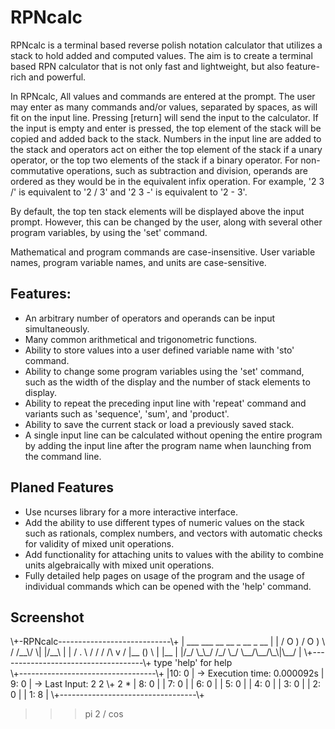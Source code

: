 # RPNcalc

RPNcalc is a terminal based reverse polish notation calculator that utilizes a stack to hold added and computed values. The aim is to create a terminal based RPN calculator that is not only fast and lightweight, but also feature-rich and powerful.  


In RPNcalc, All values and commands are entered at the prompt. The user may enter as many commands and/or values, separated by spaces, as will fit on the input line. Pressing [return] will send the input to the calculator. If the input is empty and enter is pressed, the top element of the stack will be copied and added back to the stack. Numbers in the input line are added to the stack and operators act on either the top element of the stack if a unary operator, or the top two elements of the stack if a binary operator. For non-commutative operations, such as subtraction and division, operands are ordered as they would be in the equivalent infix operation. For example, '2 3 /' is equivalent to '2 / 3' and '2 3 -' is equivalent to '2 - 3'.

 
By default, the top ten stack elements will be displayed above the input prompt. However, this can be changed by the user, along with several other program variables, by using the 'set' command.  

Mathematical and program commands are case-insensitive. User variable names, program variable names, and units are case-sensitive. 


## Features:
* An arbitrary number of operators and operands can be input simultaneously. 
* Many common arithmetical and trigonometric  functions.
* Ability to store values into a user defined variable name with 'sto' command. 
* Ability to change some program variables using the 'set' command, such as the width of the display and the number of stack elements to display.
* Ability to repeat the preceding input line with 'repeat' command and variants such as 'sequence', 'sum', and 'product'. 
* Ability to save the current stack or load a previously saved stack.
* A single input line can be calculated without opening the entire program by adding the input line after the program name when launching from the command line.


## Planed Features 
* Use ncurses library for a more interactive interface.
* Add the ability to use different types of numeric values on the stack such as
  rationals, complex numbers, and vectors with automatic checks for validity of
mixed unit operations. 
* Add functionality for attaching units to values with the ability to combine units algebraically with mixed unit operations. 
* Fully detailed help pages on usage of the program and the usage of individual
  commands which can be opened with the 'help' command.

## Screenshot 

\\+\-RPNcalc\-\-\-\-\-\-\-\-\-\-\-\-\-\-\-\-\-\-\-\-\-\-\-\-\-\-\-\-\\+
|   \_\_\_   \_\_\_ \_\_   \_\_ \_  \_\_   \_  \_\_  | 
|  / O \) / O \)  \\ / /\_\_\\/   \\| |/\_\_\\ |
| / . \\ / / / /\\ v / |\_\_ \(\)  \\ | |\_\_ |
|/\_/ \\\_\\\_/ /\_/  \\\_/ \\\_\_/\\\_\_/\\\_\\|\\\_\_/ |
\\+\-\-\-\-\-\-\-\-\-\-\-\-\-\-\-\-\-\-\-\-\-\-\-\-\-\-\-\-\-\-\-\-\-\-\-\-\\+
         type 'help' for help        
 \\+\-\-\-\-\-\-\-\-\-\-\-\-\-\-\-\-\-\-\-\-\-\-\-\-\-\-\-\-\-\-\-\-\-\-\\+
 |10: 0                             | \-> Execution time: 0\.000092s
 | 9: 0                             | \-> Last Input: 2 2 \\+ 2 \*
 | 8: 0                             | 
 | 7: 0                             | 
 | 6: 0                             | 
 | 5: 0                             | 
 | 4: 0                             | 
 | 3: 0                             | 
 | 2: 0                             | 
 | 1: 8                             | 
 \\+\-\-\-\-\-\-\-\-\-\-\-\-\-\-\-\-\-\-\-\-\-\-\-\-\-\-\-\-\-\-\-\-\-\-\\+
 >>> pi 2 / cos
